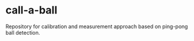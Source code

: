 # call-a-ball
Repository for calibration and measurement approach based on ping-pong ball detection.
